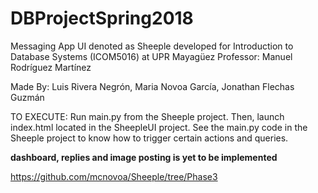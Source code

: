 # DBProjectSpring2018
Messaging App UI denoted as Sheeple developed for Introduction to Database Systems (ICOM5016) at UPR Mayagüez
Professor: Manuel Rodríguez Martínez

Made By:
Luis Rivera Negrón, 
Maria Novoa García, 
Jonathan Flechas Guzmán


TO EXECUTE:
Run main.py from the Sheeple project. Then, launch index.html located in the SheepleUI project. See the main.py code in the Sheeple project to know how to trigger certain actions and queries. 

**dashboard, replies and image posting is yet to be implemented**

https://github.com/mcnovoa/Sheeple/tree/Phase3

